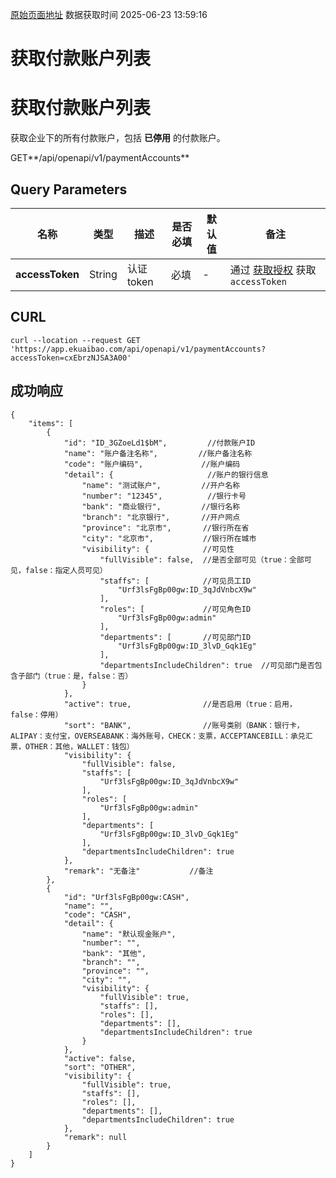[原始页面地址](https://docs.ekuaibao.com/docs/open-api/pay/get-payerInfos)
数据获取时间 2025-06-23 13:59:16

# 获取付款账户列表

# 获取付款账户列表

获取企业下的所有付款账户，包括 **已停用** 的付款账户。

GET**/api/openapi/v1/paymentAccounts**

## Query Parameters​

名称| 类型| 描述| 是否必填| 默认值| 备注  
---|---|---|---|---|---  
**accessToken**|  String| 认证token| 必填| -| 通过 [获取授权](/docs/open-api/getting-started/auth) 获取 `accessToken`  
  
## CURL​
    
    
    curl --location --request GET 'https://app.ekuaibao.com/api/openapi/v1/paymentAccounts?accessToken=cxEbrzNJSA3A00'  
    

## 成功响应​
    
    
    {  
        "items": [  
            {  
                "id": "ID_3GZoeLd1$bM",         //付款账户ID  
                "name": "账户备注名称",         //账户备注名称  
                "code": "账户编码",             //账户编码  
                "detail": {                     //账户的银行信息  
                    "name": "测试账户",         //开户名称  
                    "number": "12345",          //银行卡号  
                    "bank": "商业银行",         //银行名称  
                    "branch": "北京银行",       //开户网点  
                    "province": "北京市",       //银行所在省  
                    "city": "北京市",           //银行所在城市  
                    "visibility": {            //可见性  
                        "fullVisible": false,  //是否全部可见（true：全部可见，false：指定人员可见）  
                        "staffs": [            //可见员工ID  
                            "Urf3lsFgBp00gw:ID_3qJdVnbcX9w"  
                        ],  
                        "roles": [             //可见角色ID  
                            "Urf3lsFgBp00gw:admin"  
                        ],  
                        "departments": [       //可见部门ID  
                            "Urf3lsFgBp00gw:ID_3lvD_Gqk1Eg"  
                        ],  
                        "departmentsIncludeChildren": true  //可见部门是否包含子部门（true：是，false：否）  
                    }  
                },  
                "active": true,                //是否启用（true：启用，false：停用）  
                "sort": "BANK",                //账号类别（BANK：银行卡，ALIPAY：支付宝，OVERSEABANK：海外账号，CHECK：支票，ACCEPTANCEBILL：承兑汇票，OTHER：其他，WALLET：钱包）  
                "visibility": {  
                    "fullVisible": false,  
                    "staffs": [  
                        "Urf3lsFgBp00gw:ID_3qJdVnbcX9w"  
                    ],  
                    "roles": [  
                        "Urf3lsFgBp00gw:admin"  
                    ],  
                    "departments": [  
                        "Urf3lsFgBp00gw:ID_3lvD_Gqk1Eg"  
                    ],  
                    "departmentsIncludeChildren": true  
                },  
                "remark": "无备注"           //备注  
            },  
            {  
                "id": "Urf3lsFgBp00gw:CASH",  
                "name": "",  
                "code": "CASH",  
                "detail": {  
                    "name": "默认现金账户",  
                    "number": "",  
                    "bank": "其他",  
                    "branch": "",  
                    "province": "",  
                    "city": "",  
                    "visibility": {  
                        "fullVisible": true,  
                        "staffs": [],  
                        "roles": [],  
                        "departments": [],  
                        "departmentsIncludeChildren": true  
                    }  
                },  
                "active": false,  
                "sort": "OTHER",  
                "visibility": {  
                    "fullVisible": true,  
                    "staffs": [],  
                    "roles": [],  
                    "departments": [],  
                    "departmentsIncludeChildren": true  
                },  
                "remark": null  
            }  
        ]  
    }  
    
